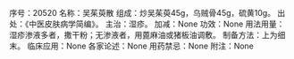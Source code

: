 序号：20520
名称：吴茱萸散
组成：炒吴茱萸45g，乌贼骨45g，硫黄10g。
出处：《中医皮肤病学简编》。
主治：湿疹。
加减：None
功效：None
用法用量：湿疹渗液多者，撒干粉；无渗液者，用蓖麻油或猪板油调敷。
制备方法：上为细末。
临床应用：None
各家论述：None
用药禁忌：None
附注：None
